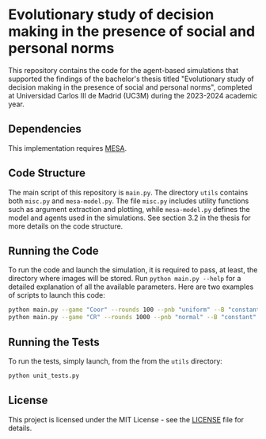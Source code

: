 # Evolutionary study of decision making in the presence of social and personal norms
This repository contains the code for the agent-based simulations that supported the findings of the bachelor's thesis titled "Evolutionary study of decision making in the presence of social and personal norms", completed at Universidad Carlos III de Madrid (UC3M) during the 2023-2024 academic year.

## Dependencies
This implementation requires [MESA](https://mesa.readthedocs.io/en/stable/).

## Code Structure
The main script of this repository is `main.py`. The directory `utils` contains both `misc.py` and `mesa-model.py`. The file `misc.py` includes utility functions such as argument extraction and plotting, while `mesa-model.py` defines the model and agents used in the simulations. See section 3.2 in the thesis for more details on the code structure.

## Running the Code
To run the code and launch the simulation, it is required to pass, at least, the directory where images will be stored. Run `python main.py --help` for a detailed explanation of all the available parameters. Here are two examples of scripts to launch this code:

```bash
python main.py --game "Coor" --rounds 100 --pnb "uniform" --B "constant" --directory "/home/user/abm"
python main.py --game "CR" --rounds 1000 --pnb "normal" --B "constant" --G1 2.5 --G2 0.1 --directory "/home/user/abm"
```

## Running the Tests
To run the tests, simply launch, from the from the `utils` directory:

```bash
python unit_tests.py
```

## License
This project is licensed under the MIT License - see the [LICENSE](LICENSE) file for details.
